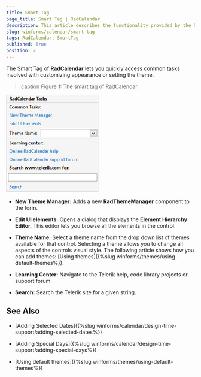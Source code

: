 ```yaml
---
title: Smart Tag
page_title: Smart Tag | RadCalendar
description: This article describes the functionality provided by the RadCalendar smart tag.
slug: winforms/calendar/smart-tag
tags: RadCalendar, SmartTag 
published: True
position: 2
---
```

The Smart Tag of __RadCalendar__ lets you quickly access common tasks involved with customizing appearance or setting the theme.

>caption Figure 1: The smart tag of RadCalendar.

![calendar-smart-tag001.png](images/calendar-smart-tag001.png) 

* __New Theme Manager:__ Adds a new __RadThemeManager__ component to the form.

* __Edit UI elements:__ Opens a dialog that displays the __Element Hierarchy Editor.__ This editor lets you browse all the elements in the control.

* __Theme Name:__ Select a theme name from the drop down list of themes available for that control. Selecting a theme allows you to change all aspects of the controls visual style. The following article shows how you can add themes: [Using themes]({%slug winforms/themes/using-default-themes%}). 

* __Learning Center:__ Navigate to the Telerik help, code library projects or support forum.

* __Search:__ Search the Telerik site for a given string.

## See Also

* [Adding Selected Dates]({%slug  winforms/calendar/design-time-support/adding-selected-dates%})

* [Adding Special Days]({%slug winforms/calendar/design-time-support/adding-special-days%})

* [Using default themes]({%slug winforms/themes/using-default-themes%})
